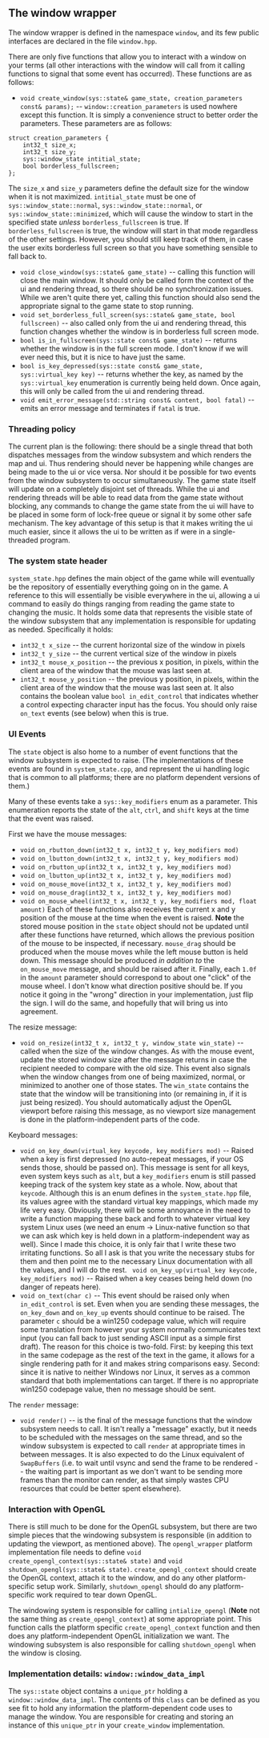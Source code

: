 ## The window wrapper

The window wrapper is defined in the namespace `window`, and its few public interfaces are declared in the file `window.hpp`.

There are only five functions that allow you to interact with a window on your terms (all other interactions with the window will call from it calling functions to signal that some event has occurred). These functions are as follows:

- `void create_window(sys::state& game_state, creation_parameters const& params);` -- `window::creation_parameters` is used nowhere except this function. It is simply a convenience struct to better order the parameters. These parameters are as follows:
```
struct creation_parameters {
	int32_t size_x;
	int32_t size_y;
	sys::window_state intitial_state;
	bool borderless_fullscreen;
};
```
The `size_x` and `size_y` parameters define the default size for the window when it is not maximized. `intitial_state` must be one of `sys::window_state::normal`, `sys::window_state::normal`, or `sys::window_state::minimized`, which will cause the window to start in the specified state *unless* `borderless_fullscreen` is true. If `borderless_fullscreen` is true, the window will start in that mode regardless of the other settings. However, you should still keep track of them, in case the user exits borderless full screen so that you have something sensible to fall back to.
- `void close_window(sys::state& game_state)` -- calling this function will close the main window. It should only be called form the context of the ui and rendering thread, so there should be no synchronization issues. While we aren't quite there yet, calling this function should also send the appropriate signal to the game state to stop running.
- `void set_borderless_full_screen(sys::state& game_state, bool fullscreen)` -- also called only from the ui and rendering thread, this function changes whether the window is in borderless full screen mode.
- `bool is_in_fullscreen(sys::state const& game_state)` -- returns whether the window is in the full screen mode. I don't know if we will ever need this, but it is nice to have just the same.
- `bool is_key_depressed(sys::state const& game_state, sys::virtual_key key)` -- returns whether the key, as named by the `sys::virtual_key` enumeration is currently being held down. Once again, this will only be called from the ui and rendering thread.
- `void emit_error_message(std::string const& content, bool fatal)` -- emits an error message and terminates if `fatal` is true.

### Threading policy

The current plan is the following: there should be a single thread that both dispatches messages from the window subsystem and which renders the map and ui. Thus rendering should never be happening while changes are being made to the ui or vice versa. Nor should it be possible for two events from the window subsystem to occur simultaneously. The game state itself will update on a completely disjoint set of threads. While the ui and rendering threads will be able to read data from the game state without blocking, any commands to change the game state from the ui will have to be placed in some form of lock-free queue or signal it by some other safe mechanism. The key advantage of this setup is that it makes writing the ui much easier, since it allows the ui to be written as if were in a single-threaded program.

### The system state header

`system_state.hpp` defines the main object of the game while will eventually be the repository of essentially everything going on in the game. A reference to this will essentially be visible everywhere in the ui, allowing a ui command to easily do things ranging from reading the game state to changing the music. It holds some data that represents the visible state of the window subsystem that any implementation is responsible for updating as needed. Specifically it holds:
- `int32_t x_size` -- the current horizontal size of the window in pixels
- `int32_t y_size` -- the current vertical size of the window in pixels
- `int32_t mouse_x_position` -- the previous x position, in pixels, within the client area of the window that the mouse was last seen at.
- `int32_t mouse_y_position` -- the previous y position, in pixels, within the client area of the window that the mouse was last seen at.
It also contains the boolean value
`bool in_edit_control` that indicates whether a control expecting character input has the focus. You should only raise `on_text` events (see below) when this is true.

### UI Events

The `state` object is also home to a number of event functions that the window subsystem is expected to raise. (The implementations of these events are found in `system_state.cpp`, and represent the ui handling logic that is common to all platforms; there are no platform dependent versions of them.)

Many of these events take a `sys::key_modifiers` enum as a parameter. This enumeration reports the state of the `alt`, `ctrl`, and `shift` keys at the time that the event was raised.

First we have the mouse messages:
- `void on_rbutton_down(int32_t x, int32_t y, key_modifiers mod)`
- `void on_lbutton_down(int32_t x, int32_t y, key_modifiers mod)`
- `void on_rbutton_up(int32_t x, int32_t y, key_modifiers mod)`
- `void on_lbutton_up(int32_t x, int32_t y, key_modifiers mod)`
- `void on_mouse_move(int32_t x, int32_t y, key_modifiers mod)`
- `void on_mouse_drag(int32_t x, int32_t y, key_modifiers mod)`
- `void on_mouse_wheel(int32_t x, int32_t y, key_modifiers mod, float amount)`
Each of these functions also receives the current x and y position of the mouse at the time when the event is raised. **Note** the stored mouse position in the `state` object should not be updated until after these functions have returned, which allows the previous position of the mouse to be inspected, if necessary. `mouse_drag` should be produced when the mouse moves while the left mouse button is held down. This message should be produced *in addition to* the `on_mouse_move` message, and should be raised after it. Finally, each `1.0f` in the `amount` parameter should correspond to about one "click" of the mouse wheel. I don't know what direction positive should be. If you notice it going in the "wrong" direction in your implementation, just flip the sign. I will do the same, and hopefully that will bring us into agreement.

The resize message:
- `void on_resize(int32_t x, int32_t y, window_state win_state)` -- called when the size of the window changes. As with the mouse event, update the stored window size after the message returns in case the recipient needed to compare with the old size. This event also signals when the window changes from one of being maximized, normal, or minimized to another one of those states. The `win_state` contains the state that the window will be transitioning into (or remaining in, if it is just being resized). You should automatically adjust the OpenGL viewport before raising this message, as no viewport size management is done in the platform-independent parts of the code.

Keyboard messages:
- `void on_key_down(virtual_key keycode, key_modifiers mod)` -- Raised when a key is first depressed (no auto-repeat messages, if your OS sends those, should be passed on). This message is sent for all keys, even system keys such as `alt`, but a `key_modifiers` enum is still passed keeping track of the system key state as a whole. Now, about that `keycode`. Although this is an enum defines in the `system_state.hpp` file, its values agree with the standard virtual key mappings, which made my life very easy. Obviously, there will be some annoyance in the need to write a function mapping these back and forth to whatever virtual key system Linux uses (we need an enum -> Linux-native function so that we can ask which key is held down in a platform-independent way as well). Since I made this choice, it is only fair that I write these two irritating functions. So all I ask is that you write the necessary stubs for them and then point me to the necessary Linux documentation with all the values, and I will do the rest.
` void on_key_up(virtual_key keycode, key_modifiers mod)` -- Raised when a key ceases being held down (no danger of repeats here).
- `void on_text(char c)` -- This event should be raised only when `in_edit_control` is set. Even when you are sending these messages, the `on_key_down` and `on_key_up` events should continue to be raised. The parameter `c` should be a win1250 codepage value, which will require some translation from however your system normally communicates text input (you can fall back to just sending ASCII input as a simple first draft). The reason for this choice is two-fold. First: by keeping this text in the same codepage as the rest of the text in the game, it allows for a single rendering path for it and makes string comparisons easy. Second: since it is native to neither Windows nor Linux, it serves as a common standard that both implementations can target. If there is no appropriate win1250 codepage value, then no message should be sent.

The `render` message:
- `void render()` -- is the final of the message functions that the window subsystem needs to call. It isn't really a "message" exactly, but it needs to be scheduled with the messages on the same thread, and so the window subsystem is expected to call `render` at appropriate times in between messages. It is also expected to do the Linux equivalent of `SwapBuffers` (i.e. to wait until vsync and send the frame to be rendered -- the waiting part is important as we don't want to be sending more frames than the monitor can render, as that simply wastes CPU resources that could be better spent elsewhere).

### Interaction with OpenGL

There is still much to be done for the OpenGL subsystem, but there are two simple pieces that the windowing subsystem is responsible (in addition to updating the viewport, as mentioned above).  The `opengl_wrapper` platform implementation file needs to define `void create_opengl_context(sys::state& state)` and `void shutdown_opengl(sys::state& state)`. `create_opengl_context` should create the OpenGL context, attach it to the window, and do any other platform-specific setup work. Similarly, `shutdown_opengl` should do any platform-specific work required to tear down OpenGL.

The windowing system is responsible for calling `intialize_opengl` (**Note** not the same thing as `create_opengl_context`) at some appropriate point. This function calls the platform specific `create_opengl_context` function and then does any platform-independent OpenGL initialization we want. The windowing subsystem is also responsible for calling `shutdown_opengl` when the window is closing.

### Implementation details: `window::window_data_impl` 

The `sys::state` object contains a `unique_ptr` holding a `window::window_data_impl`. The contents of this `class` can be defined as you see fit to hold any information the platform-dependent code uses to manage the window. You are responsible for creating and storing an instance of this `unique_ptr` in your `create_window` implementation.